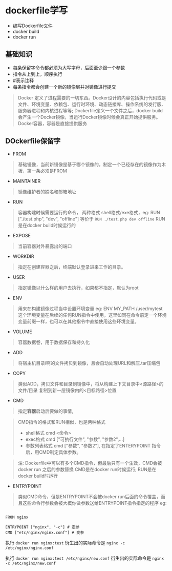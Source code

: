 
# dockerfile学写
* 编写Dockerfile文件
* docker build 
* docker run


## 基础知识
* 每条保留字命令都必须为大写字母，后面至少跟一个参数
* 指令从上到上，顺序执行
* #表示注释
* 每条指令都会创建一个新的镜像层并对镜像进行提交

> Docker 定义了进程需要的一切东西。Docker设计的内容包括执行代码或是文件、环境变量、依赖包、运行时环境、动态链接库、操作系统的发行版、服务器进程和内核进程等等;
> Dockerfile定义一个文件之后，docker build会产生一个Docker镜像，当运行Docker镜像时候会真正开始提供服务。
> Docker容器，容器是直接提供服务

## DOckerfile保留字

* FROM 
> 基础镜像，当前新镜像是基于哪个镜像的，制定一个已经存在的镜像作为木板，第一条必须是FROM

* MAINTAINER
> 镜像维护者的姓名和邮箱地址

* RUN
> 容器构建时候需要运行的命令，
> 两种格式 shell格式/exe格式，eg: RUN ["./test.php", "dev", "offline"] 等价于 `RUN ./test.php dev offline`
> RUN是在docker build时候运行的


* EXPOSE
> 当前容器对外暴露出的端口

* WORKDIR
> 指定在创建容器之后，终端默认登录进来工作的目录。

* USER
> 指定镜像以什么样的用户去执行，如果都不指定，默认为root

* ENV
> 用来在构建镜像过程当中设置环境变量
> eg: ENV MY_PATH /user/mytest 这个环境变量在后续的任何RUN指令中使用，这里如同在命令前定一个环境变量前缀一样，也可以在其他指令中直接使用这些环境变量。

* VOLUME
> 容器数据卷，用于数据保存和持久化 

* ADD
> 将宿主机目录i啊的文件拷贝到镜像，且会自动处理URL和解压.tar压缩包

* COPY
> 类似ADD，拷贝文件和目录到镜像中，将从构建上下文目录中<源路径>的文件/目录 复制到新一层镜像内的<目标路径>位置

* CMD
> 指定**容器**启动后要做的事情, 

> CMD指令的格式和RUN相似，也是两种格式
> * shell格式 cmd <命令>
> * exec格式 cmd ["可执行文件", "参数", "参数2",...]
> * 参数列表格式 cmd ["参数", "参数2"], 在指定了ENTERYPOINT 指令后，用CMD制定具体参数。

> 注: Dockerfile中可以有多个CMD指令，但最后只有一个生效，CMD会被docker run 之后的参数替换
> CMD是在docker run时候运行; RUN是在docker build时运行

* ENTRYPOINT
> 类似CMD命令，但是ENTRYPOINT不会被docker run后面的命令覆盖，而且这些命令行参数会被大概你做参数送给ENTRYPOINT指令指定的程序
> eg: 
```

FROM nginx

ENTRYPOINT ["nginx", "-c"] # 定参
CMD ["etc/nginx/nginx.conf"] # 变参

```
执行 `docker run nginx:test`
衍生出的实际命令是 `nginx -c /etc/nginx/nginx.conf`

执行 `docker run nginx:test /etc/nginx/new.conf`
衍生出的实际命令是 `nginx -c /etc/nginx/new.conf`





